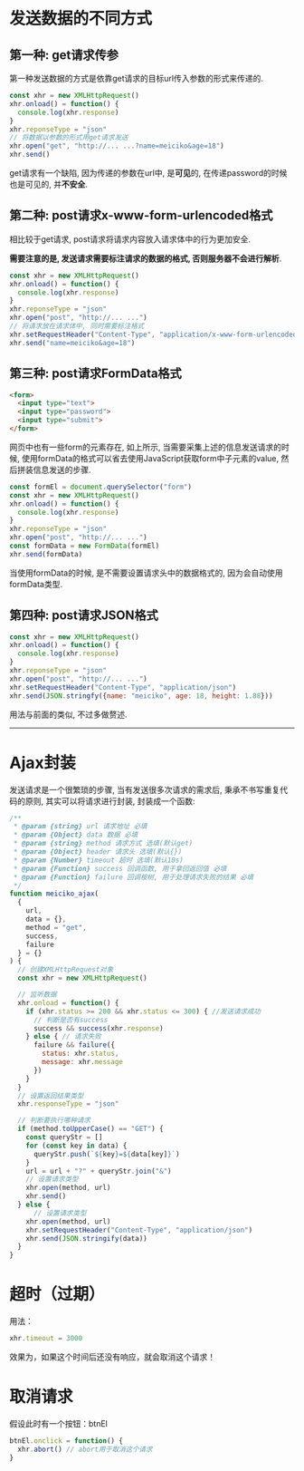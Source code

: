 # 发送数据的不同方式

## 第一种: get请求传参

第一种发送数据的方式是依靠get请求的目标url传入参数的形式来传递的.

```JavaScript
const xhr = new XMLHttpRequest()
xhr.onload() = function() {
  console.log(xhr.response)
}
xhr.reponseType = "json"
// 将数据以参数的形式用get请求发送
xhr.open("get", "http://... ...?name=meiciko&age=18")
xhr.send()
```

get请求有一个缺陷, 因为传递的参数在url中, 是**可见**的, 在传递password的时候也是可见的, 并**不安全**.

## 第二种: post请求x-www-form-urlencoded格式

相比较于get请求, post请求将请求内容放入请求体中的行为更加安全. 

**需要注意的是, 发送请求需要标注请求的数据的格式, 否则服务器不会进行解析**.

```JavaScript
const xhr = new XMLHttpRequest()
xhr.onload() = function() {
  console.log(xhr.response)
}
xhr.reponseType = "json"
xhr.open("post", "http://... ...")
// 将请求放在请求体中, 同时需要标注格式
xhr.setRequestHeader("Content-Type", "application/x-www-form-urlencoded")
xhr.send("name=meiciko&age=18")
```

## 第三种: post请求FormData格式

```html
<form>
  <input type="text">
  <input type="password">
  <input type="submit">
</form>
```

网页中也有一些form的元素存在, 如上所示, 当需要采集上述的信息发送请求的时候, 使用formData的格式可以省去使用JavaScript获取form中子元素的value, 然后拼装信息发送的步骤.

```javascript
const formEl = document.querySelector("form")
const xhr = new XMLHttpRequest()
xhr.onload() = function() {
  console.log(xhr.response)
}
xhr.reponseType = "json"
xhr.open("post", "http://... ...")
const formData = new FormData(formEl)
xhr.send(formData)
```

当使用formData的时候, 是不需要设置请求头中的数据格式的, 因为会自动使用formData类型.

## 第四种: post请求JSON格式

```JavaScript
const xhr = new XMLHttpRequest()
xhr.onload() = function() {
  console.log(xhr.response)
}
xhr.reponseType = "json"
xhr.open("post", "http://... ...")
xhr.setRequestHeader("Content-Type", "application/json")
xhr.send(JSON.stringfy({name: "meiciko", age: 18, height: 1.88}))
```

用法与前面的类似, 不过多做赘述.



------

# Ajax封装

发送请求是一个很繁琐的步骤, 当有发送很多次请求的需求后, 秉承不书写重复代码的原则, 其实可以将请求进行封装, 封装成一个函数:

```JavaScript
/**
 * @param {string} url 请求地址 必填
 * @param {Object} data 数据 必填
 * @param {string} method 请求方式 选填(默认get)
 * @param {Object} header 请求头 选填(默认{})
 * @param {Number} timeout 超时 选填(默认10s)
 * @param {Function} success 回调函数, 用于拿回返回值 必填
 * @param {Function} failure 回调桉树, 用于处理请求失败的结果 必填
 */
function meiciko_ajax(
  {
    url,
    data = {},
    method = "get",
    success,
    failure
  } = {}
) {
  // 创建XMLHttpRequest对象
  const xhr = new XMLHttpRequest()

  // 监听数据
  xhr.onload = function() {
    if (xhr.status >= 200 && xhr.status <= 300) { //发送请求成功
      // 判断是否有success
      success && success(xhr.response)
    } else { // 请求失败
      failure && failure({
        status: xhr.status, 
        message: xhr.message
      })
    }
  }
  // 设置返回结果类型
  xhr.responseType = "json"

  // 判断要执行哪种请求
  if (method.toUpperCase() == "GET") {
    const queryStr = []
    for (const key in data) {
      queryStr.push(`${key}=${data[key]}`)
    }
    url = url + "?" + queryStr.join("&")
    // 设置请求类型
    xhr.open(method, url)
    xhr.send()
  } else {
      // 设置请求类型
    xhr.open(method, url)
    xhr.setRequestHeader("Content-Type", "application/json")
    xhr.send(JSON.stringify(data))
  }
}

```





# 超时（过期）

用法：

```js
xhr.timeout = 3000
```

效果为，如果这个时间后还没有响应，就会取消这个请求！





# 取消请求

假设此时有一个按钮：btnEl

```js
btnEl.onclick = function() {
  xhr.abort() // abort用于取消这个请求
}
```

